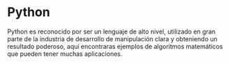 # Python
Python es reconocido por ser un lenguaje de alto nivel, utilizado en gran parte de la industria de desarrollo de manipulación clara y obteniendo un resultado poderoso, aquí encontraras ejemplos de algoritmos matemáticos que pueden tener muchas aplicaciones.  
